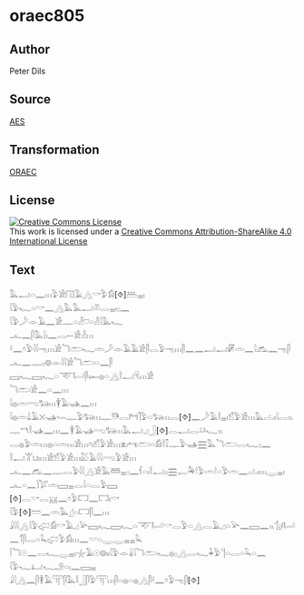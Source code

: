 # oraec805

## Author

Peter Dils

## Source

[AES](https://github.com/simondschweitzer/aes)

## Transformation

[ORAEC](https://oraec.github.io/)

## License

<a rel="license" href="http://creativecommons.org/licenses/by-sa/4.0/"><img alt="Creative Commons License" style="border-width:0" src="https://i.creativecommons.org/l/by-sa/4.0/88x31.png" /></a><br />This work is licensed under a <a rel="license" href="http://creativecommons.org/licenses/by-sa/4.0/">Creative Commons Attribution-ShareAlike 4.0 International License</a>

## Text

𓅓𓂝𓏏𓈖𓏥𓅱𓀀𓉔𓄿𓂻𓎡𓅱𓀁[⯑]𓅹𓈇𓏤<br>
𓇋𓅱𓆑𓏏𓎡𓈖𓂻𓅓𓅓𓂝𓌨𓂋𓈇𓏤𓊪𓈖<br>
𓇋𓅱𓌳𓁹𓄿𓈖𓀀𓊃𓏏𓁐𓈞𓏏𓁐𓇋𓅓𓆑<br>
𓂜𓈖𓋴𓅓𓍛𓏤𓈖𓂋𓍿𓀀𓁐𓏥<br>
𓍲𓈖𓏌𓅱𓇋𓇋𓁸𓏥𓀀𓆓𓂧𓆑𓏛𓌳𓁹𓄿𓄿𓀀𓋴𓂋𓅱𓁸𓏥𓋴𓈖𓈖𓂝𓂝𓏞𓏛𓈖𓇋𓃹𓈖𓁸𓋴<br>
𓂜𓈖𓊃𓊪𓊗𓁹𓇋𓇋𓀀𓆓𓂧𓏏𓈖𓋴<br>
𓈙𓆑𓈙𓆑𓏏𓄅𓂡𓋴𓆱𓐍𓏏𓂻𓎛𓂝𓄛𓏥𓀀<br>
𓆓𓂧𓀀𓈖𓏏𓈖𓏥<br>
𓇋𓐍𓏛𓂸𓃒𓏥𓇉𓄿𓊛𓈖𓏥<br>
𓇋𓐍𓏛𓍑𓄿𓏴𓊛𓄑𓊃𓅱𓃒𓏥𓊃𓇥𓂋𓁀𓋿𓅱𓏏𓃒𓏥𓂋[⯑]𓈖𓌳𓄿𓎛𓈇𓏤𓀸𓅱𓀀𓏥𓅓𓐟𓏤𓇋𓂋𓏭<br>
𓊃𓎔𓎛𓊛𓈖𓏥𓈖𓇉𓄿𓊛𓂸𓃒𓏥𓅓𓂝𓈎𓃀[⯑]𓂋𓂝𓂋𓄖𓆑𓏭<br>
𓂋𓐍𓅱𓏛𓏥𓐍𓏏𓏛𓏥𓀀𓏥𓏌𓏤𓀸𓅱𓀀𓏥𓁷𓏤𓄞𓂧𓏏𓀁𓎛𓎿𓊃𓅱𓊛𓈗𓅓𓆓𓂧𓂋𓆑𓊪𓈖<br>
𓎛𓂝𓀠𓂓𓏤𓏥𓀀𓀸𓅱𓀀𓏥𓅷𓄿𓇋𓇋𓂺𓅱𓀀𓏥<br>
𓂜𓈖𓃹𓈖𓊃𓂋𓅱𓇋𓇋𓂻𓀀𓅓𓆷𓈇𓊪𓈖𓆳𓏏𓏤𓎛𓂝𓊪𓈗𓉻𓅆𓎗𓅱𓏛𓎗𓏏𓅱𓏛𓈖𓐟𓏤𓏥𓇾𓈇𓏤𓂜𓏏𓈖𓌙𓅯𓏛𓈙𓈇𓂋𓇋𓏏𓂋𓅱𓈙<br>
[⯑]𓂋𓎡𓂋𓄚𓈖𓏌𓅱𓉐𓈖𓉐𓏤𓎡<br>
𓇋𓅱[⯑]𓏠𓈖𓏛𓅓𓊨𓏏𓉐𓋴𓈖𓏥<br>
𓇍𓇋𓇋𓂻𓇋𓅱𓅾𓀁𓎡𓄿𓈎𓅪𓈙𓆑𓈙𓆑𓏏𓄅𓂡𓎡𓂋𓅱𓏏𓂻𓂋𓄿𓈎𓏏𓅪𓈖𓈙𓈖𓏭𓃩𓂡𓈖𓄊𓋴𓂋𓏏𓆗𓅾𓅱𓀁𓏥𓈖𓎟𓏏𓇾𓇾𓈇𓈇𓆗<br>
𓌉𓆓𓇳𓈖𓂋𓆑𓇾𓈇𓏤𓇼𓄿𓇳𓊗𓏤𓏤𓇋𓅱𓁹𓏇𓇋𓆓𓂧𓆑𓐍𓊪𓂻𓂋𓆑𓇓𓅱𓊹𓏏𓂋𓏏𓆗𓏏𓈖<br>
𓇋𓅱𓆑𓂞𓆑𓄂𓏏𓏤𓈖𓈙𓈇<br>
𓇍𓇋𓂻𓈖𓋴𓇉𓄿𓋳𓋴𓅓𓎛𓃀𓋴𓅱𓋳𓏥𓋴𓏏𓐍𓏏𓐍𓂻𓋴𓍲𓈖𓏌𓅱𓁸𓋴[⯑]<br>
